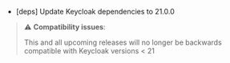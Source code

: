 * [deps] Update Keycloak dependencies to 21.0.0

> ⚠️ **Compatibility issues**:
>
> This and all upcoming releases will no longer be backwards compatible with Keycloak versions < 21
